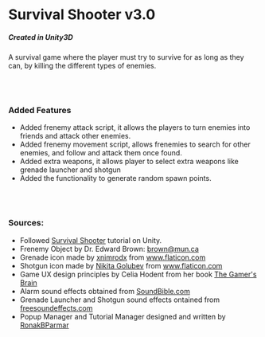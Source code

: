 <h1>Survival Shooter v3.0</h1>
<h5>Created in Unity3D</h5>
<p>A survival game where the player must try to survive for as long as they can, by killing the different types of enemies.</p>

<br><br>

<h3>Added Features</h3>
<ul>
  <li>Added frenemy attack script, it allows the players to turn enemies into friends and attack other enemies.</li>
  <li>Added frenemy movement script, allows frenemies to search for other enemies, and follow and attack them once found.</li>
  <li>Added extra weapons, it allows player to select extra weapons like grenade launcher and shotgun</li>
  <li>Added the functionality to generate random spawn points.</li>
</ul>

<br><br>

<h3>Sources:</h3>
<ul>
  <li>Followed <a href="https://learn.unity.com/project/survival-shooter-tutorial">Survival Shooter</a> tutorial on Unity.</li>
  <li>Frenemy Object by Dr. Edward Brown: <a href="mailto:brown@mun.ca">brown@mun.ca</a></li>
  <li>Grenade icon made by <a href="https://www.flaticon.com/authors/xnimrodx" title="xnimrodx">xnimrodx</a> from <a href="https://www.flaticon.com/" title="Flaticon">www.flaticon.com</a></li>
  <li>Shotgun icon made by <a href="https://www.flaticon.com/authors/nikita-golubev" title="Nikita Golubev">Nikita Golubev</a> from <a href="https://www.flaticon.com/" title="Flaticon">www.flaticon.com</a></li>
  <li>Game UX design principles by Celia Hodent from her book <a href="https://celiahodent.com/the-gamers-brain/">The Gamer's Brain</a></li>
  <li>Alarm sound effects obtained from <a href="http://soundbible.com/2061-Loud-Alarm-Clock-Buzzer.html">SoundBible.com</a></li>
  <li>Grenade Launcher and Shotgun sound effects ontained from <a href="https://www.freesoundeffects.com/free-sounds/explosion-10070/">freesoundeffects.com</a></li>
  <li>Popup Manager and Tutorial Manager designed and written by <a href="www.github.com/RonakBParmar">RonakBParmar</a></li>
</ul>

